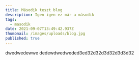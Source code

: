 ```yaml
---
title: Második teszt blog
description: Igen igen ez már a második
tags:
  - masodik
date: 2021-09-07T13:49:42.937Z
thumbnail: /images/uploads/blog.jpg
published: true
---
```


dwedwedewwe
dedewdwedweded3ed32d32d3d32d3d3d32
